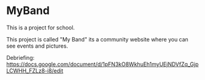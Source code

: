 # MyBand
This is a project for school.

This project is called "My Band" its a community website where you can see events and pictures.


Debriefing:
https://docs.google.com/document/d/1pFN3kO8WkhuEh1myUEjNDVfZq_GjpLCWHH_FZLz8-i8/edit
